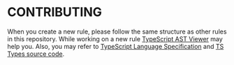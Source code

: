 # CONTRIBUTING

When you create a new rule, please follow the same structure as other rules in this repository.
While working on a new rule [TypeScript AST Viewer](https://ts-ast-viewer.com) may help you.
Also, you may refer to [TypeScript Language Specification](https://github.com/microsoft/TypeScript/blob/master/doc/spec.md)
and [TS Types source code](https://fossies.org/linux/TypeScript/src/compiler/types.ts).
